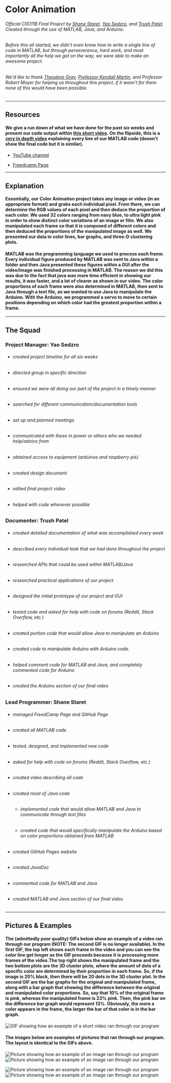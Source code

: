 # Color Animation
###### Official CIS111B Final Project by [Shane Staret](https://github.com/shane-staret), [Yao Sedzro](https://github.com/YS26), and [Trush Patel](https://github.com/trushpatel97). Created through the use of MATLAB, Java, and Arduino.

###### Before this all started, we didn’t even know how to write a single line of code in MATLAB, but through perseverance, hard work, and most importantly all the help we got on the way, we were able to make an awesome project.
###### *We'd like to thank [Theodore Gray](http://home.theodoregray.com/), [Professor Kendall Martin](http://lelejiktenkye.blogspot.com/), and Professor Robert Moyer for helping us throughout this project, if it wasn’t for them none of this would have been possible.*
________________________________________________________________________________________________________________________________

## **Resources**

#### We give a run down of what we have done for the past six weeks and present our code output within [this short video](https://www.youtube.com/watch?v=CgzbIqppAzo). On the flipside, this is a [*very* in depth video](https://www.youtube.com/watch?v=NfeG2EDdjmE) explaining every line of our MATLAB code (doesn't show the final code but it is similar). 
* [YouTube channel](https://www.youtube.com/channel/UCmQA16swmtPa29pRo9YtRTA)
<!---
[JavaDoc](https://sstaret43.github.io/ColorAnimation/)
-->
<!---
* [Google Hangouts Conversation](https://hangouts.google.com/group/vYaHYCTixmCaNGMp1) NOTE: You will join the conversation and will be able to read all previous messages we sent
* -->
* [Freedcamp Page](https://freedcamp.com/CIS_111B_Final_Proje_sX0/A_Project_IzH/todos)
________________________________________________________________________________________________________________________________

## **Explanation**

#### Essentially, our Color Animation project takes any image or video (in an appropriate format) and grabs each individual pixel. From there, we can determine the RGB values of each pixel and then deduce the proportion of each color. We used 32 colors ranging from navy blue, to ultra light pink in order to show distinct color variations of an image or film. We also manipulated each frame so that it is composed of different colors and then deduced the proportions of the manipulated image as well. We presented our data in color lines, bar graphs, and three-D clustering plots.

#### MATLAB was the programming language we used to process each frame. Every individual figure produced by MATLAB was sent to Java within a folder and then Java presented these figures within a GUI after the video/image was finished processing in MATLAB. The reason we did this was due to the fact that java was more time efficient in showing our results, it was faster, and a lot of clearer as shown in our video. The color proportions of each frame were also determined in MATLAB, then sent to Java through a text file, as we wanted to use Java to manipulate the Arduino. With the Arduino, we programmed a servo to move to certain positions depending on which color had the greatest proportion within a frame.
________________________________________________________________________________________________________________________________

## **The Squad**

### **Project Manager: Yao Sedzro**
   * ###### created project timeline for all six weeks
   * ###### directed group in specific direction
   * ###### ensured we were all doing our part of the project in a timely manner
   * ###### searched for different communication/documentation tools
   * ###### set up and planned meetings
   * ###### communicated with those in power or others who we needed help/advice from
   * ###### obtained access to equipment (arduinos and raspberry pis)
   * ###### created design document
   * ###### edited final project video
   * ###### helped with code whenever possible
   
   
### **Documenter: Trush Patel**
   * ###### created *detailed* documentation of what was accomplished every week
   * ###### described every individual task that we had done throughout the project
   * ###### researched APIs that could be used within MATLAB/Java
   * ###### researched practical applications of our project
   * ###### designed the initial prototype of our project and GUI
   * ###### tested code and asked for help with code on forums (Reddit, Stack Overflow, etc.)
   * ###### created portion code that would allow Java to manipulate an Arduino
   * ###### created code to manipulate Arduino with Arduino code.
   * ###### helped comment code for MATLAB and Java, and completely commented code for Arduino
   * ###### created the Arduino section of our final video
   
   
### **Lead Programmer: Shane Staret**
   * ###### managed FreedCamp Page and GitHub Page
   * ###### created all MATLAB code
   * ###### tested, designed, and implemented new code
   * ###### asked for help with code on forums (Reddit, Stack Overflow, etc.)
   * ###### created video describing all code
   * ###### created most of Java code
     * ###### implemented code that would allow MATLAB and Java to communicate through text files
     * ###### created code that would specifically manipulate the Arduino based on color proportions obtained from MATLAB
   * ###### created GitHub Pages website
   * ###### created JavaDoc
   * ###### commented code for MATLAB and Java
   * ###### created MATLAB and Java section of our final video
________________________________________________________________________________________________________________________________
## **Pictures & Examples**

#### The (admittedly poor quality) GIFs below show an example of a video ran through our program (NOTE: The second GIF is no longer available). In the first GIF, the top left shows each frame in the video and you can see the color line get longer as the GIF proceeds because it is processing more frames of the video.The top right shows the manipulated frame and the two bottom plots are the 3D cluster plots, where the amount of dots of a specific color are determined by their proportion in each frame. So, if the image is 20% black, then there will be 20 dots in the 3D cluster plot. In the second GIF are the bar graphs for the original and manipulated frame, along with a bar graph that showing the difference between the original and manipulated color proportions. So, say that 10% of the original frame is pink, whereas the manipulated frame is 23% pink. Then, the pink bar on the difference bar graph would represent 13%. Obviously, the more a color appears in the frame, the larger the bar of that color is in the bar graph.
![GIF showing how an example of a short video ran through our program](https://media.giphy.com/media/jyAY8YrPZra2KMnLH3/giphy.gif)
<!---
![GIF showing how an example of a short video ran through our program](https://media.giphy.com/media/28aHEsTDXd8mQWKYRM/giphy.gif)
-->

#### The images below are examples of pictures that ran through our program. The layout is identical to the GIFs above.
![Picture showing how an example of an image ran through our program](ExamplePictures/ColorWheel/Frame1Main.png)
![Picture showing how an example of an image ran through our program](ExamplePictures/ColorWheel/Frame1Bars.png)


![Picture showing how an example of an image ran through our program](ExamplePictures/Wallpaper/Frame1Main.png)
![Picture showing how an example of an image ran through our program](ExamplePictures/Wallpaper/Frame1Bars.png)
